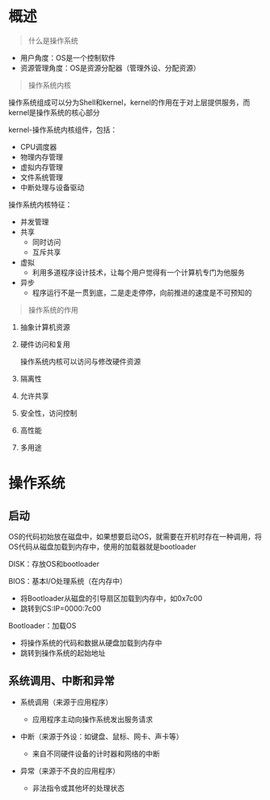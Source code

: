 # 概述

> 什么是操作系统

- 用户角度：OS是一个控制软件
- 资源管理角度：OS是资源分配器（管理外设、分配资源）



> 操作系统内核

操作系统组成可以分为Shell和kernel，kernel的作用在于对上层提供服务，而kernel是操作系统的核心部分

kernel-操作系统内核组件，包括：

- CPU调度器
- 物理内存管理
- 虚拟内存管理
- 文件系统管理
- 中断处理与设备驱动



操作系统内核特征：

- 并发管理
- 共享
  - 同时访问
  - 互斥共享
- 虚拟
  - 利用多道程序设计技术，让每个用户觉得有一个计算机专门为他服务
- 异步
  - 程序运行不是一贯到底，二是走走停停，向前推进的速度是不可预知的



> 操作系统的作用

1. 抽象计算机资源

2. 硬件访问和复用

   操作系统内核可以访问与修改硬件资源

3. 隔离性

4. 允许共享

5. 安全性，访问控制

6. 高性能

7. 多用途



# 操作系统

## 启动

OS的代码初始放在磁盘中，如果想要启动OS，就需要在开机时存在一种调用，将OS代码从磁盘加载到内存中，使用的加载器就是bootloader

DISK：存放OS和bootloader

BIOS：基本I/O处理系统（在内存中）

- 将Bootloader从磁盘的引导扇区加载到内存中，如0x7c00
- 跳转到CS:IP=0000:7c00

Bootloader：加载OS

- 将操作系统的代码和数据从硬盘加载到内存中
- 跳转到操作系统的起始地址





## 系统调用、中断和异常

- 系统调用（来源于应用程序）
  - 应用程序主动向操作系统发出服务请求

- 中断（来源于外设：如键盘、鼠标、网卡、声卡等）

  - 来自不同硬件设备的计时器和网络的中断

- 异常（来源于不良的应用程序）

  - 非法指令或其他坏的处理状态

  







